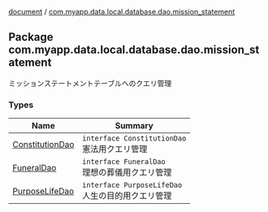 [document](../index.md) / [com.myapp.data.local.database.dao.mission_statement](./index.md)

## Package com.myapp.data.local.database.dao.mission_statement

ミッションステートメントテーブルへのクエリ管理

### Types

| Name | Summary |
|---|---|
| [ConstitutionDao](-constitution-dao/index.md) | `interface ConstitutionDao`<br>憲法用クエリ管理 |
| [FuneralDao](-funeral-dao/index.md) | `interface FuneralDao`<br>理想の葬儀用クエリ管理 |
| [PurposeLifeDao](-purpose-life-dao/index.md) | `interface PurposeLifeDao`<br>人生の目的用クエリ管理 |
